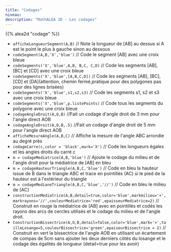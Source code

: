 ```yaml
---
title: "Codages"
niveau:
description: "MathALEA 2D - Les codages"
---
```





{{% alea2d "codage"  %}}

<div class="ui hidden divider"></div>
<div class="ui hidden divider"></div>

* `afficheLongueurSegment(A,B)` // Note la longueur de [AB] au dessus si A est le point le plus à gauche sinon au dessous
* `codeSegment(A,B,'X','blue')` // Code le segment [AB] avec une croix bleue
* `codeSegments('X','blue',A,B, B,C, C,D)` // Code les segments [AB], [BC] et [CD] avec une croix bleue
* `codeSegments('X','blue',[A,B,C,D])` // Code les segments [AB], [BC], [CD] et [DA]\(attention, chemin fermé,pratique pour des polygones pas pour des lignes brisées)
* `codeSegments('X','blue',s1,s2,s3)` // Code les segments s1, s2 et s3 avec une croix bleue
* `codeSegments('X','blue',p.listePoints)` // Code tous les segments du polygone avec une croix bleue
* `codageAngleDroit(A,O,B)` //Fait un codage d'angle droit de 3 mm pour l'angle direct AOB
* `codageAngleDroit(A,O,B,.5)` //Fait un codage d'angle droit de 5 mm pour l'angle direct AOB
* `afficheMesureAngle(A,B,C)` // Affiche la mesure de l'angle ABC arrondie au degré près
* `codageCarre(c,color = 'black',mark='X')` // Code les longueurs égales et les angles droits du carré c
* `m = codageMediatrice(A,B,'blue')` // Ajoute le codage du milieu et de l'angle droit pour la médiatrice de [AB] en bleu
* `m = codageHauteurTriangle(A,B,C,'blue')` // Code en bleu la hauteur issue de B dans le triangle ABC et trace en pointillés (AC) si le pied de la hauteur est à l'extérieur du triangle
* `m = codageMedianeTriangle(A,B,C,'blue','//')` // Code en bleu le milieu de [AC]
* `constructionMediatrice(A,B,detail=true,color='blue',markmilieu='×',markrayons='//',couleurMediatrice='red',epaisseurMediatrice=2)` // Construit en rouge la médiatrice de [AB] avec en pointillés et codés les rayons des arcs de cercles utilisés et le codage du milieu et de l'angle droit.
* `ConstructionBissectrice(A,O,B,detail=false,color='blue',mark='×',tailleLosange=5,couleurBissectrice='green',epaiseurBissectrice = 2)` // Construit en vert la bissectrice de l'angle AOB en utilisant un écartement de compas de 5cm sans ajouter les deux derniers côtés du losange et le codage des égalités de longueur (detail=true pour les avoir)




